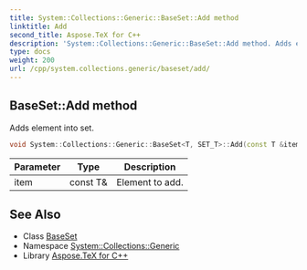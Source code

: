 ```yaml
---
title: System::Collections::Generic::BaseSet::Add method
linktitle: Add
second_title: Aspose.TeX for C++
description: 'System::Collections::Generic::BaseSet::Add method. Adds element into set in C++.'
type: docs
weight: 200
url: /cpp/system.collections.generic/baseset/add/
---
```

## BaseSet::Add method


Adds element into set.

```cpp
void System::Collections::Generic::BaseSet<T, SET_T>::Add(const T &item) override
```


| Parameter | Type | Description |
| --- | --- | --- |
| item | const T\& | Element to add. |

## See Also

* Class [BaseSet](../)
* Namespace [System::Collections::Generic](../../)
* Library [Aspose.TeX for C++](../../../)
